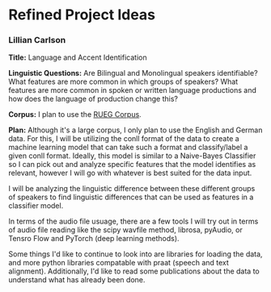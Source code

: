 # Refined Project Ideas
### Lillian Carlson
**Title:** Language and Accent Identification

**Linguistic Questions:** Are Bilingual and Monolingual speakers identifiable? What features are more common in which groups of speakers? What features are more common in spoken or written language productions and how does the language of production change this?

**Corpus:** I plan to use the [RUEG Corpus](https://zenodo.org/records/3765218).

**Plan:** Although it's a large corpus, I only plan to use the English and German data. For this, I will be utilizing the conll format of the data to create a machine learning model that can take such a format and classify/label a given conll format. Ideally, this model is similar to a Naive-Bayes Classifier so I can pick out and analyze specific features that the model identifies as relevant, however I will go with whatever is best suited for the data input.

I will be analyzing the linguistic difference between these different groups of speakers to find linguistic differences that can be used as features in a classifier model. 

In terms of the audio file usuage, there are a few tools I will try out in terms of audio file reading like the scipy wavfile method, librosa, pyAudio, or Tensro Flow and PyTorch (deep learning methods).

Some things I'd like to continue to look into are libraries for loading the data, and more python libraries compatable with praat (speech and text alignment). Additionally, I'd like to read some publications about the data to understand what has already been done.